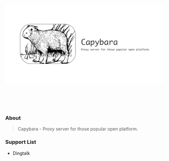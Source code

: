 <h1 align="center">
  <br>
	<img width="1000" src="media/capybara.png" alt="capybara">
  <br>
  <br>
  <br>
</h1>

### About

> Capybara - Proxy server for those popular open platform.

### Support List

* Dingtalk
